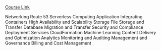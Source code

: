 [Course Link](https://www.educative.io/courses/aws-solutions-architect-associate/iam-policies)

Networking
Route 53
Serverless Computing
Application Integrating
Containers
High Availability and Scalability
Storage
File Storage and Transfer
Database
Migration and Transfer
Security and Compliance
Deployment Services
CloudFormation
Machine Learning
Content Delivery and Optimization
Analytics
Monitoring and Auditing
Management and Governance
Billing and Cost Management